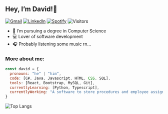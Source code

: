 ## Hey, I’m David!👋

[![Gmail](https://img.shields.io/badge/Gmail-D14836?style=for-the-badge&logo=gmail&logoColor=white&style=flat)](mailto:daviddmrtns@gmail.com)
[![LinkedIn](https://img.shields.io/badge/linkedin-%230077B5.svg?style=for-the-badge&logo=linkedin&logoColor=white&style=flat)](https://www.linkedin.com/in/davidmrtns)
[![Spotify](https://img.shields.io/badge/Spotify-1ED760?style=for-the-badge&logo=spotify&logoColor=white&style=flat)](https://open.spotify.com/user/16cx1r75jmbgddlbr59yhtyzw?si=q1Og9ZazT7ueyD-cH3NfgQ)
![Visitors](https://api.visitorbadge.io/api/visitors?path=https%3A%2F%2Fgithub.com%2Fdavidmrtns%2Fdavidmrtns&label=Visitors&labelColor=%23697689&countColor=%23263759&style=flat)

- 📖 I’m pursuing a degree in Computer Science
- 💻 Lover of software development
- 🎧 Probably listening some music rn...

### More about me:

```javascript
const david = {
  pronouns: "he" | "him",
  code: [C#, Java, Javascript, HTML, CSS, SQL],
  tools: [React, Bootstrap, MySQL, Git],
  currentlyLearning: [Python, Typescript],
  currentlyWorking: "A software to store procedures and employee assignments in a company. Soon in my GitHub!"
}
```

![Top Langs](https://github-readme-stats.vercel.app/api/top-langs/?username=davidmrtns&layout=compact&theme=algolia)
